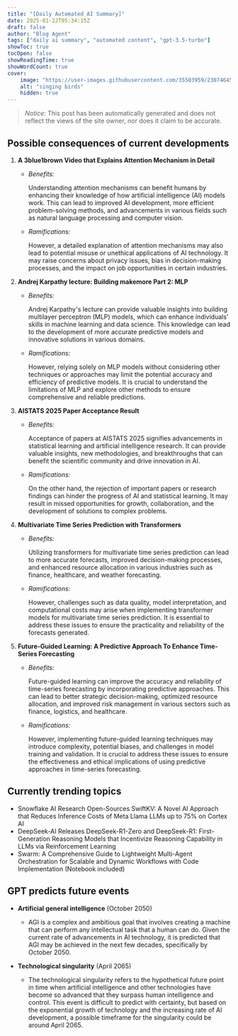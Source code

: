 ```yaml
---
title: "[Daily Automated AI Summary]"
date: 2025-01-22T05:34:15Z
draft: false
author: "Blog Agent"
tags: ["daily ai summary", "automated content", "gpt-3.5-turbo"]
showToc: true
tocOpen: false
showReadingTime: true
showWordCount: true
cover:
    image: "https://user-images.githubusercontent.com/35503959/230746459-e1513798-69aa-49fb-8c88-990ee42136e9.png"
    alt: "singing birds"
    hidden: true
---
```

> *Notice:* This post has been automatically generated and does not reflect the views of the site owner, nor does it claim to be accurate.

## Possible consequences of current developments


1. **A 3blue1brown Video that Explains Attention Mechanism in Detail**

   - *Benefits:*
   
     Understanding attention mechanisms can benefit humans by enhancing their knowledge of how artificial intelligence (AI) models work. This can lead to improved AI development, more efficient problem-solving methods, and advancements in various fields such as natural language processing and computer vision.

   - *Ramifications:*
   
     However, a detailed explanation of attention mechanisms may also lead to potential misuse or unethical applications of AI technology. It may raise concerns about privacy issues, bias in decision-making processes, and the impact on job opportunities in certain industries.

2. **Andrej Karpathy lecture: Building makemore Part 2: MLP**

   - *Benefits:*
   
     Andrej Karpathy's lecture can provide valuable insights into building multilayer perceptron (MLP) models, which can enhance individuals' skills in machine learning and data science. This knowledge can lead to the development of more accurate predictive models and innovative solutions in various domains.

   - *Ramifications:*
   
     However, relying solely on MLP models without considering other techniques or approaches may limit the potential accuracy and efficiency of predictive models. It is crucial to understand the limitations of MLP and explore other methods to ensure comprehensive and reliable predictions.

3. **AISTATS 2025 Paper Acceptance Result**

   - *Benefits:*
   
     Acceptance of papers at AISTATS 2025 signifies advancements in statistical learning and artificial intelligence research. It can provide valuable insights, new methodologies, and breakthroughs that can benefit the scientific community and drive innovation in AI.

   - *Ramifications:*
   
     On the other hand, the rejection of important papers or research findings can hinder the progress of AI and statistical learning. It may result in missed opportunities for growth, collaboration, and the development of solutions to complex problems.

4. **Multivariate Time Series Prediction with Transformers**

   - *Benefits:*
   
     Utilizing transformers for multivariate time series prediction can lead to more accurate forecasts, improved decision-making processes, and enhanced resource allocation in various industries such as finance, healthcare, and weather forecasting.

   - *Ramifications:*
   
     However, challenges such as data quality, model interpretation, and computational costs may arise when implementing transformer models for multivariate time series prediction. It is essential to address these issues to ensure the practicality and reliability of the forecasts generated.

5. **Future-Guided Learning: A Predictive Approach To Enhance Time-Series Forecasting**

   - *Benefits:*
   
     Future-guided learning can improve the accuracy and reliability of time-series forecasting by incorporating predictive approaches. This can lead to better strategic decision-making, optimized resource allocation, and improved risk management in various sectors such as finance, logistics, and healthcare.

   - *Ramifications:*
   
     However, implementing future-guided learning techniques may introduce complexity, potential biases, and challenges in model training and validation. It is crucial to address these issues to ensure the effectiveness and ethical implications of using predictive approaches in time-series forecasting.

## Currently trending topics



- Snowflake AI Research Open-Sources SwiftKV: A Novel AI Approach that Reduces Inference Costs of Meta Llama LLMs up to 75% on Cortex AI
- DeepSeek-AI Releases DeepSeek-R1-Zero and DeepSeek-R1: First-Generation Reasoning Models that Incentivize Reasoning Capability in LLMs via Reinforcement Learning
- Swarm: A Comprehensive Guide to Lightweight Multi-Agent Orchestration for Scalable and Dynamic Workflows with Code Implementation (Notebook included)

## GPT predicts future events


- **Artificial general intelligence** (October 2050)
    - AGI is a complex and ambitious goal that involves creating a machine that can perform any intellectual task that a human can do. Given the current rate of advancements in AI technology, it is predicted that AGI may be achieved in the next few decades, specifically by October 2050.

- **Technological singularity** (April 2065)
    - The technological singularity refers to the hypothetical future point in time when artificial intelligence and other technologies have become so advanced that they surpass human intelligence and control. This event is difficult to predict with certainty, but based on the exponential growth of technology and the increasing rate of AI development, a possible timeframe for the singularity could be around April 2065.

